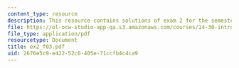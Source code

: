 ```yaml
---
content_type: resource
description: This resource contains solutions of exam 2 for the semester, fall 2003.
file: https://ol-ocw-studio-app-qa.s3.amazonaws.com/courses/14-30-introduction-to-statistical-method-in-economics-spring-2006/2676e5c9e42252c0405e71ccfb4c4ca9_ex2_f03.pdf
file_type: application/pdf
resourcetype: Document
title: ex2_f03.pdf
uid: 2676e5c9-e422-52c0-405e-71ccfb4c4ca9
---
```

